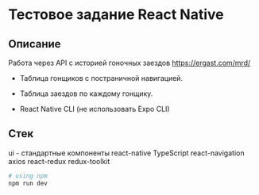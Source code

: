 # Тестовое задание React Native

## Описание

Работа через API с историей гоночных заездов https://ergast.com/mrd/ 

- Таблица гонщиков с постраничной навигацией.
- Таблица заездов по каждому гонщику.

- React Native CLI (не использовать Expo CLI)

## Стек

ui - стандартные компоненты react-native
TypeScript
react-navigation
axios
react-redux
redux-toolkit


```bash
# using npm
npm run dev

```
